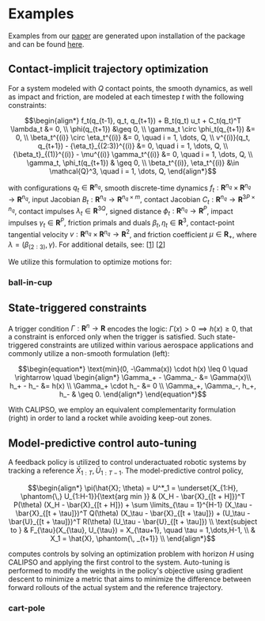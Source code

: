 # Examples

Examples from our [paper](https://arxiv.org/pdf/xxxx.xxxxx.pdf) are generated upon installation of the package and can be found [here](https://github.com/simon-lc/Mehrotra.jl/tree/main/examples).

## Contact-implicit trajectory optimization

For a system modeled with $Q$ contact points, the smooth dynamics, as well as impact and friction, are modeled at each timestep $t$ with the following constraints:
```math
\begin{align*}
	f_t(q_{t-1}, q_t, q_{t+1}) + B_t(q_t) u_t + C_t(q_t)^T \lambda_t &= 0, \\
 	\phi(q_{t+1}) &\geq 0, \\
 	\gamma_t \circ \phi_t(q_{t+1}) &= 0, \\
 	\beta_t^{(i)} \circ \eta_t^{(i)} &= 0, \quad i = 1, \dots, Q, \\
 	v^{(i)}(q_t, q_{t+1}) - {\eta_t}_{(2:3)}^{(i)} &= 0, \quad i = 1, \dots, Q, \\
 	{\beta_t}_{(1)}^{(i)} - \mu^{(i)} \gamma_t^{(i)} &= 0, \quad i = 1, \dots, Q, \\
 	\gamma_t, \phi_t(q_{t+1}) & \geq 0, \\
 	\beta_t^{(i)}, \eta_t^{(i)} &\in \mathcal{Q}^3, \quad i = 1, \dots, Q,
\end{align*}
```

with configurations $q_t \in \mathbf{R}^{n_q}$, smooth discrete-time dynamics $f_t : \mathbf{R}^{n_q} \times \mathbf{R}^{n_q} \rightarrow \mathbf{R}^{n_q}$, input Jacobian $B_t : \mathbf{R}^{n_q} \rightarrow \mathbf{R}^{n_q \times m}$, contact Jacobian $C_t : \mathbf{R}^{n_q} \rightarrow \mathbf{R}^{3P \times n_q}$, contact impulses $\lambda_t \in \mathbf{R}^{3Q}$, signed distance $\phi_t : \mathbf{R}^{n_q} \rightarrow \mathbf{R}^P$, impact impulses $\gamma_t \in \mathbf{R}^P$, friction primals and duals $\beta_t, \eta_t \in \mathbf{R}^3$, contact-point tangential velocity $v : \mathbf{R}^{n_q} \times \mathbf{R}^{n_q} \rightarrow \mathbf{R}^2$, and friction coefficient $\mu \in \mathbf{R}_+$, where $\lambda = (\beta_{(2:3)}, \gamma)$. For additional details, see: [[1](https://groups.csail.mit.edu/robotics-center/public_papers/Posa13.pdf)] [[2](https://agile.seas.harvard.edu/files/agile/files/variational.pdf)]

We utilize this formulation to optimize motions for:

### ball-in-cup
<!-- # ```@raw html
# <img src="./assets/animations/ball_in_cup.gif" width="150"/>
# ``` -->


## State-triggered constraints

A trigger condition $\Gamma:\mathbf{R}^{n} \rightarrow \mathbf{R}$ encodes the logic: $\Gamma(x) > 0 \implies h(x) \geq 0$, that a constraint is enforced only when the trigger is satisfied. Such state-triggered constraints are utilized within various aerospace applications and commonly utilize a non-smooth formulation (left):

```math
\begin{equation*}
    \text{min}(0, -\Gamma(x)) \cdot h(x) \leq 0
    \quad
    \rightarrow
    \quad
    \begin{align*}
		\Gamma_+ - \Gamma_- &= \Gamma(x)\\
        h_+ - h_- &= h(x) \\
        \Gamma_+ \cdot h_- &= 0 \\
        \Gamma_+, \Gamma_-, h_+, h_- & \geq 0.
	\end{align*}
\end{equation*}
```

With CALIPSO, we employ an equivalent complementarity formulation (right) in order to land a rocket while avoiding keep-out zones.
<!--
# ```@raw html
# <img src="./assets/figures/stc_rocket.jpg" width="250"/>
# ``` -->


## Model-predictive control auto-tuning
A feedback policy is utilized to control underactuated robotic systems by tracking a reference $\bar{X}_{1:T}, \bar{U}_{1:T-1}$. The model-predictive control policy,

```math
\begin{align*}
		\pi(\hat{X}; \theta) = U^*_1 = \underset{X_{1:H}, \phantom{\,} U_{1:H-1}}{\text{arg min }} & (X_H - \bar{X}_{[t + H]})^T P(\theta) (X_H - \bar{X}_{[t + H]}) + \sum \limits_{\tau = 1}^{H-1} (X_\tau - \bar{X}_{[t + \tau]})^T Q(\theta) (X_\tau - \bar{X}_{[t + \tau]}) + (U_\tau - \bar{U}_{[t + \tau]})^T R(\theta) (U_\tau - \bar{U}_{[t + \tau]}) \\
		\text{subject to } & F_{\tau}(X_{\tau}, U_{\tau}) = X_{\tau+1}, \quad \tau = 1,\dots,H-1, \\
		& X_1 = \hat{X}, \phantom{\, _{t+1}} \\
\end{align*}
```

computes controls by solving an optimization problem with horizon $H$ using CALIPSO and applying the first control to the system. Auto-tuning is performed to modify the weights in the policy's objective using gradient descent to minimize a metric that aims to minimize the difference between forward rollouts of the actual system and the reference trajectory.

### cart-pole
<!-- # ```@raw html
# <img src="./assets/animations/cartpole_openloop.gif" width="250"/>
# ```
# (open-loop) -->
